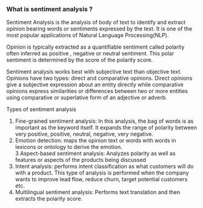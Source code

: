 
###  What is sentiment analysis  ?  
Sentiment Analysis is the analysis of body of text to identify and extract opinion bearing words or sentiments expressed by the text. It is one of the most popular applications of Natural Language Processing(NLP).    

Opinion is typically extracted as a quantifiable sentiment called polarity often inferred as positive , negative or neutral sentiment. This polar sentiment is determined by the score of the polarity score.  

Sentiment analysis works best with subjective text than objective text. Opinions have two types: direct and comparative opinions. Direct opinions give a subjective expression about an entity directly while comparative opinions express similarities or differences between two or more entities using comparative or superlative form of an adjective or adverb.  

Types of sentiment analysis
1. Fine-grained sentiment analysis: In this analysis, the bag of words is as important as the keyword itself. It expands the range of polarity between very positive, positive, neutral, negative, very negative.   
2. Emotion detection: maps the opinion text or words with words in lexicons or ontology to derive the emotion.  
3 Aspect-based sentiment analysis: Analyzes polarity as well as features or aspects of the products being discussed  
4. Intent analysis: performs intent classification as what customers will do with a product. This type of analysis is performed when the company wants to improve lead flow, reduce churn, target potential customers etc.  
5. Multilingual sentiment analysis: Performs text translation and then extracts the polarity score.  
